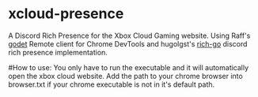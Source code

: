 # xcloud-presence
A Discord Rich Presence for the Xbox Cloud Gaming website.
Using Raff's [godet](https://github.com/raff/godet) Remote client for Chrome DevTools and hugolgst's [rich-go](https://github.com/hugolgst/rich-go/) discord rich presence implementation.

#How to use:
You only have to run the executable and it will automatically open the xbox cloud website.
Add the path to your chrome browser into browser.txt if your chrome executable is not in it's default path.


